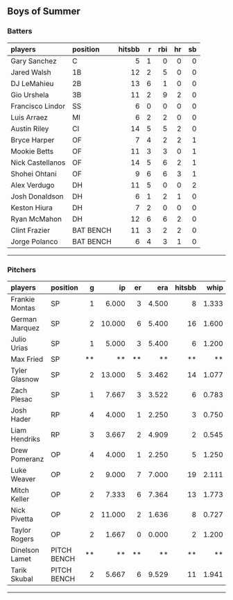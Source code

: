 ## Boys of Summer

### Batters

 
|players          |position  | hitsbb|  r| rbi| hr| sb| 
|:----------------|:---------|------:|--:|---:|--:|--:| 
|Gary Sanchez     |C         |      5|  1|   0|  0|  0| 
|Jared Walsh      |1B        |     12|  2|   5|  0|  0| 
|DJ LeMahieu      |2B        |     13|  6|   1|  0|  0| 
|Gio Urshela      |3B        |     11|  2|   9|  2|  0| 
|Francisco Lindor |SS        |      6|  0|   0|  0|  0| 
|Luis Arraez      |MI        |      6|  2|   2|  0|  0| 
|Austin Riley     |CI        |     14|  5|   5|  2|  0| 
|Bryce Harper     |OF        |      7|  4|   2|  2|  1| 
|Mookie Betts     |OF        |     11|  3|   3|  0|  1| 
|Nick Castellanos |OF        |     14|  5|   6|  2|  1| 
|Shohei Ohtani    |OF        |      9|  6|   6|  3|  1| 
|Alex Verdugo     |DH        |     11|  5|   0|  0|  2| 
|Josh Donaldson   |DH        |      6|  1|   2|  1|  0| 
|Keston Hiura     |DH        |      7|  2|   0|  0|  0| 
|Ryan McMahon     |DH        |     12|  6|   6|  2|  0| 
|Clint Frazier    |BAT BENCH |     11|  3|   2|  2|  0| 
|Jorge Polanco    |BAT BENCH |      6|  4|   3|  1|  0| 

* * *

### Pitchers

 
|players        |position    |  g|     ip| er|   era| hitsbb|  whip| so|  w| sv| 
|:--------------|:-----------|--:|------:|--:|-----:|------:|-----:|--:|--:|--:| 
|Frankie Montas |SP          |  1|  6.000|  3| 4.500|      8| 1.333|  5|  0|  0| 
|German Marquez |SP          |  2| 10.000|  6| 5.400|     16| 1.600| 13|  0|  0| 
|Julio Urias    |SP          |  1|  5.000|  3| 5.400|      6| 1.200|  6|  0|  0| 
|Max Fried      |SP          | **|     **| **|    **|     **|    **| **| **| **| 
|Tyler Glasnow  |SP          |  2| 13.000|  5| 3.462|     14| 1.077| 20|  1|  0| 
|Zach Plesac    |SP          |  1|  7.667|  3| 3.522|      6| 0.783|  4|  0|  0| 
|Josh Hader     |RP          |  4|  4.000|  1| 2.250|      3| 0.750|  8|  0|  4| 
|Liam Hendriks  |RP          |  3|  3.667|  2| 4.909|      2| 0.545|  8|  1|  2| 
|Drew Pomeranz  |OP          |  4|  4.000|  1| 2.250|      5| 1.250|  5|  0|  0| 
|Luke Weaver    |OP          |  2|  9.000|  7| 7.000|     19| 2.111|  9|  0|  0| 
|Mitch Keller   |OP          |  2|  7.333|  6| 7.364|     13| 1.773|  7|  0|  0| 
|Nick Pivetta   |OP          |  2| 11.000|  2| 1.636|      8| 0.727| 11|  1|  0| 
|Taylor Rogers  |OP          |  2|  1.667|  0| 0.000|      2| 1.200|  2|  0|  1| 
|Dinelson Lamet |PITCH BENCH | **|     **| **|    **|     **|    **| **| **| **| 
|Tarik Skubal   |PITCH BENCH |  2|  5.667|  6| 9.529|     11| 1.941|  4|  0|  0| 


* * *


